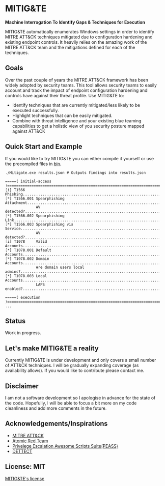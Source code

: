 # MITIG&TE

**Machine Interrogation To Identify Gaps & Techniques for Execution**

MITIG&TE automatically enumerates Windows settings in order to identify MITRE ATT&CK techniques mitigated due to configuration hardening and existing endpoint controls. It heavily relies on the amazing work of the MITRE ATT&CK team and the mitigations defined for each of the techniques. 

## Goals

Over the past couple of years the MITRE ATT&CK framework has been widely adopted by security teams. This tool allows security teams to easily account and track the impact of endpoint configuration hardening and controls have against their threat profile. Use MITIG&TE to:
 - Identify techniques that are currently mitigated/less likely to be executed successfully.
 - Highlight techniques that can be easily mitigated.
 - Combine with threat intelligence and your existing blue teaming capabilities to get a holistic view of you security posture mapped against ATT&CK

## Quick Start and Example
If you would like to try MITIG&TE you can either compile it yourself or use the precompiled files in [bin](./bin). 

```
./Mitigate.exe results.json # Outputs findings into results.json

=====( initial-access )=======================================================================================
[i] T1566     Phishing........................................................................................
[*] T1566.001 Spearphishing Attachment........................................................................
              AV detected?...................................................................................√
[*] T1566.002 Spearphishing Link..............................................................................
[*] T1566.003 Spearphishing via Service.......................................................................
              AV detected?...................................................................................√
[i] T1078     Valid Accounts..................................................................................
[*] T1078.001 Default Accounts................................................................................
[*] T1078.002 Domain Accounts.................................................................................
              Are domain users local admins?.................................................................X
[*] T1078.003 Local Accounts..................................................................................
              LAPS enabled?..................................................................................X

=====( execution )============================================================================================
...
```

## Status
Work in progress.


## Let's make MITIG&TE a reality 
Currently MITIG&TE is under development and only covers a small number of ATT&CK techniques. I will be gradually expanding coverage (as availability allows). If you would like to contribute please contact me. 

## Disclaimer
I am not a software development so I apologise in advance for the state of the code. Hopefully, I will be able to focus a bit more on my code cleanliness and add more comments in the future.

## Acknowledgements/Inspirations
- [MITRE ATT&CK](https://attack.mitre.org)
- [Atomic Red Team](https://github.com/redcanaryco/atomic-red-team)
- [Privelege Escalation Awesome Scripts Suite(PEASS)](https://github.com/carlospolop/privilege-escalation-awesome-scripts-suite)
- [DETTECT](https://github.com/rabobank-cdc/DeTTECT)

## License: MIT
[MITIG&TE's license](https://github.com/moullos/Mitigate/blob/master/LICENSE)